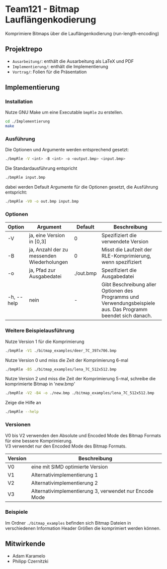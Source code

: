 # Team121 - Bitmap Lauflängenkodierung

Komprimiere Bitmaps über die Lauflängenkodierung (run-length-encoding)

## Projektrepo
- `Ausarbeitung/`: enthält die Ausarbeitung als LaTeX und PDF
- `Implementierung/`: enthält die Implementierung
- `Vortrag/`: Folien für die Präsentation

## Implementierung

### Installation

Nutze GNU Make um eine Executable `bmpRle` zu erstellen.
```bash
cd ./Implementierung
make
```

### Ausführung

Die Optionen und Argumente werden entsprechend gesetzt:
```bash
./bmpRle -V <int> -B <int> -o <output.bmp> <input.bmp>
```

Die Standardausführung entspricht
```bash
./bmpRle input.bmp
```
dabei werden Default Argumente für die Optionen gesetzt, die Ausführung entspricht:
```bash
./bmpRle -V0 -o out.bmp input.bmp
```

### Optionen

| Option     | Argument                                                      | Default   | Beschreibung       |
|------------|---------------------------------------------------------------|-----------|----------------------------------------------------------------------------------------------------------------|
| -V         | ja, eine Version in [0,3]                                     | 0         | Spezifiziert die verwendete Version |
| -B         | ja, Anzahl der zu messenden Wiederholungen                    | 0         | Misst die Laufzeit der RLE-Komprimierung, wenn spezifiziert
| -o         | ja, Pfad zur Ausgabedatei                                     | ./out.bmp | Spezifiziert die Ausgabedatei
| -h, --help | nein                                                          | -         | Gibt Beschreibung aller Optionen des Programms und Verwendungsbeispiele aus. Das Programm beendet sich danach. | 

### Weitere Beispielausführung

Nutze Version 1 für die Komprimierung
```bash
./bmpRle -V1 ./bitmap_examples/deer_7C_397x706.bmp
```

Nutze Version 0 und miss die Zeit der Komprimierung 6-mal
```bash
./bmpRle -B5 ./bitmap_examples/lena_7C_512x512.bmp
```

Nutze Version 2 und miss die Zeit der Komprimierung 5-mal, schreibe die komprimierte Bitmap in 'new.bmp'
```bash
./bmpRle -V2 -B4 -o ./new.bmp ./bitmap_examples/lena_7C_512x512.bmp
```

Zeige die Hilfe an
```bash
./bmpRle --help
```

### Versionen

V0 bis V2 verwenden den Absolute und Encoded Mode des Bitmap Formats für eine bessere Komprimierung.<br>
V3 verwendet nur den Encoded Mode des Bitmap Formats.

| Version | Beschreibung                                                                        |
|---------|-------------------------------------------------------------------------------------|
| V0      | eine mit SIMD optimierte Version                                                    |
| V1      | Alternativimplementierung 1                                                         |
| V2      | Alternativimplementierung 2                                                         |     
| V3      | Alternativimplementierung 3, verwendet nur Encode Mode                              |

### Beispiele
Im Ordner `./bitmap_examples` befinden sich Bitmap Dateien in verschiedenen Information Header Größen die komprimiert werden können.

## Mitwirkende

- Adam Karamelo
- Philipp Czernitzki